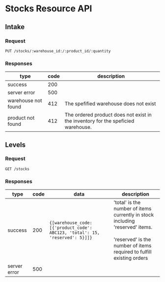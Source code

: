 # Stocks Resource API

## Intake

### Request
`PUT /stocks/:warehouse_id:/:product_id/:quantity`

### Responses

|type|code|description|
|-|-|-|
|success| 200||
|server error| 500||
|warehouse not found|412| The spefified warehouse does not exist|
|product not found| 412 | The ordered product does not exist in the inventory for the speficied warehouse.

## Levels

### Request
`GET /stocks`

### Responses

|type|code|data|description|
|-|-|-|-|
|success| 200|`{[warehouse_code: [{'product_code': ABC123, 'total': 15, 'reserved': 5}]]}`|'total' is the number of items currently in stock including 'reserved' items. <br><br>'reserved' is the number of items required to fulfill existing orders|
|server error| 500|||